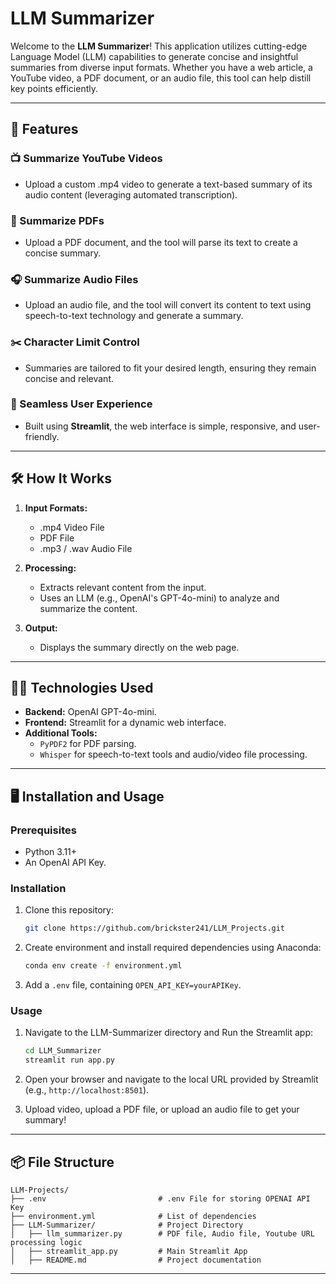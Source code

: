 # LLM Summarizer

Welcome to the **LLM Summarizer**! This application utilizes cutting-edge Language Model (LLM) capabilities to generate concise and insightful summaries from diverse input formats. Whether you have a web article, a YouTube video, a PDF document, or an audio file, this tool can help distill key points efficiently.

---

## 🚀 Features

### 📺 Summarize YouTube Videos
- Upload a custom .mp4 video to generate a text-based summary of its audio content (leveraging automated transcription).

### 📄 Summarize PDFs
- Upload a PDF document, and the tool will parse its text to create a concise summary.

### 🎧 Summarize Audio Files
- Upload an audio file, and the tool will convert its content to text using speech-to-text technology and generate a summary.

### ✂️ Character Limit Control
- Summaries are tailored to fit your desired length, ensuring they remain concise and relevant.

### 🌈 Seamless User Experience
- Built using **Streamlit**, the web interface is simple, responsive, and user-friendly.

---

## 🛠️ How It Works

1. **Input Formats:**
   - .mp4 Video File
   - PDF File
   - .mp3 / .wav Audio File

2. **Processing:**
   - Extracts relevant content from the input.
   - Uses an LLM (e.g., OpenAI's GPT-4o-mini) to analyze and summarize the content.

3. **Output:**
   - Displays the summary directly on the web page.

---

## 🧑‍💻 Technologies Used

- **Backend:** OpenAI GPT-4o-mini.
- **Frontend:** Streamlit for a dynamic web interface.
- **Additional Tools:**
  - `PyPDF2` for PDF parsing.
  - `Whisper` for speech-to-text tools and audio/video file processing.

---

## 🖥️ Installation and Usage

### Prerequisites
- Python 3.11+
- An OpenAI API Key.

### Installation

1. Clone this repository:
   ```bash
   git clone https://github.com/brickster241/LLM_Projects.git
   ```

2. Create environment and install required dependencies using Anaconda:
   ```bash
   conda env create -f environment.yml
   ```

3. Add a `.env` file, containing `OPEN_API_KEY=yourAPIKey`.

### Usage

1. Navigate to the LLM-Summarizer directory and Run the Streamlit app:
   ```bash
   cd LLM_Summarizer
   streamlit run app.py
   ```

2. Open your browser and navigate to the local URL provided by Streamlit (e.g., `http://localhost:8501`).

3. Upload video, upload a PDF file, or upload an audio file to get your summary!

---

## 📦 File Structure

```plaintext
LLM-Projects/
├── .env                         # .env File for storing OPENAI API Key
├── environment.yml              # List of dependencies
├── LLM-Summarizer/              # Project Directory
│   ├── llm_summarizer.py        # PDF file, Audio file, Youtube URL processing logic
│   ├── streamlit_app.py         # Main Streamlit App
│   ├── README.md                # Project documentation
```

---
